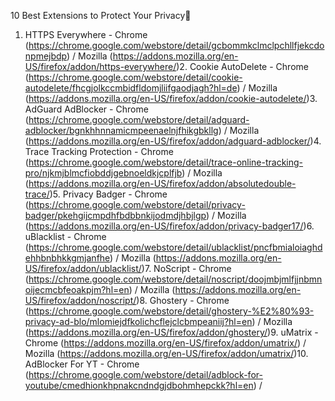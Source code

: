 10 Best Extensions to Protect Your Privacy🔰

1. HTTPS Everywhere - Chrome (https://chrome.google.com/webstore/detail/gcbommkclmclpchllfjekcdonpmejbdp) / Mozilla
 (https://addons.mozilla.org/en-US/firefox/addon/https-everywhere/)2. Cookie AutoDelete - Chrome (https://chrome.google.com/webstore/detail/cookie-autodelete/fhcgjolkccmbidfldomjliifgaodjagh?hl=de) / Mozilla
 (https://addons.mozilla.org/en-US/firefox/addon/cookie-autodelete/)3. AdGuard AdBlocker - Chrome (https://chrome.google.com/webstore/detail/adguard-adblocker/bgnkhhnnamicmpeenaelnjfhikgbkllg) / Mozilla
 (https://addons.mozilla.org/en-US/firefox/addon/adguard-adblocker/)4. Trace Tracking Protection - Chrome (https://chrome.google.com/webstore/detail/trace-online-tracking-pro/njkmjblmcfiobddjgebnoeldkjcplfjb) / Mozilla
 (https://addons.mozilla.org/en-US/firefox/addon/absolutedouble-trace/)5. Privacy Badger - Chrome (https://chrome.google.com/webstore/detail/privacy-badger/pkehgijcmpdhfbdbbnkijodmdjhbjlgp) / Mozilla
 (https://addons.mozilla.org/en-US/firefox/addon/privacy-badger17/)6. uBlacklist - Chrome (https://chrome.google.com/webstore/detail/ublacklist/pncfbmialoiaghdehhbnbhkkgmjanfhe) / Mozilla
 (https://addons.mozilla.org/en-US/firefox/addon/ublacklist/)7. NoScript - Chrome (https://chrome.google.com/webstore/detail/noscript/doojmbjmlfjjnbmnoijecmcbfeoakpjm?hl=en) / Mozilla
 (https://addons.mozilla.org/en-US/firefox/addon/noscript/)8. Ghostery - Chrome (https://chrome.google.com/webstore/detail/ghostery-%E2%80%93-privacy-ad-blo/mlomiejdfkolichcflejclcbmpeaniij?hl=en) / Mozilla
 (https://addons.mozilla.org/en-US/firefox/addon/ghostery/)9. uMatrix - Chrome (https://addons.mozilla.org/en-US/firefox/addon/umatrix/) / Mozilla
 (https://addons.mozilla.org/en-US/firefox/addon/umatrix/)10. AdBlocker For YT - Chrome (https://chrome.google.com/webstore/detail/adblock-for-youtube/cmedhionkhpnakcndndgjdbohmhepckk?hl=en) / 
